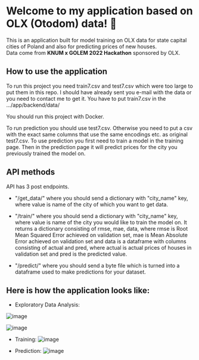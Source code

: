 # Welcome to my application based on OLX (Otodom) data! 👋
This is an application built for model training on OLX data for state capital cities of Poland and also for predicting prices of new houses.   
Data come from **KNUM x GOLEM 2022 Hackathon** sponsored by OLX.   

## How to use the application
To run this project you need train7.csv and test7.csv which were too large to put them in this repo. I should have already sent you e-mail with the data or you need to contact me to get it.
You have to put train7.csv in the .../app/backend/data/

You should run this project with Docker.

To run prediction you should use test7.csv. Otherwise you need to put a csv with the exact same columns that use the same encodings etc. as original test7.csv.
To use prediction you first need to train a model in the training page. Then in the prediction page it will predict prices for the city you previously trained the model on.

## API methods 
API has 3 post endpoints.
- "/get_data/" where you should send a dictionary with "city_name" key, where value is name of the city of which you want to get data.

- "/train/" where you should send a dictionary with "city_name" key, where value is name of the city you would like to train the model on.
It returns a dictionary consisting of rmse, mae, data, where rmse is Root Mean Squared Error achieved on validation set, mae is Mean Absolute Error achieved on validation set and data is a dataframe with columns consisting of
actual and pred, where actual is actual prices of houses in validation set and pred is the predicted value.

- "/predict/" where you should send a byte file which is turned into a dataframe used to make predictions for your dataset.

## Here is how the application looks like:
- Exploratory Data Analysis:

![image](https://github.com/pawelwozniak14/OLX/assets/73362296/90af558f-8387-4b41-a78a-ca06ba1c4b45)

![image](https://github.com/pawelwozniak14/OLX/assets/73362296/94e9511b-6eaf-4297-9684-9465db8d42a6)

- Training:
![image](https://github.com/pawelwozniak14/OLX/assets/73362296/3300776b-79df-4367-bc7d-31ffcc483387)


- Prediction:
![image](https://github.com/pawelwozniak14/OLX/assets/73362296/87c8d984-7b3b-4c56-affa-8d9e16537d67)









